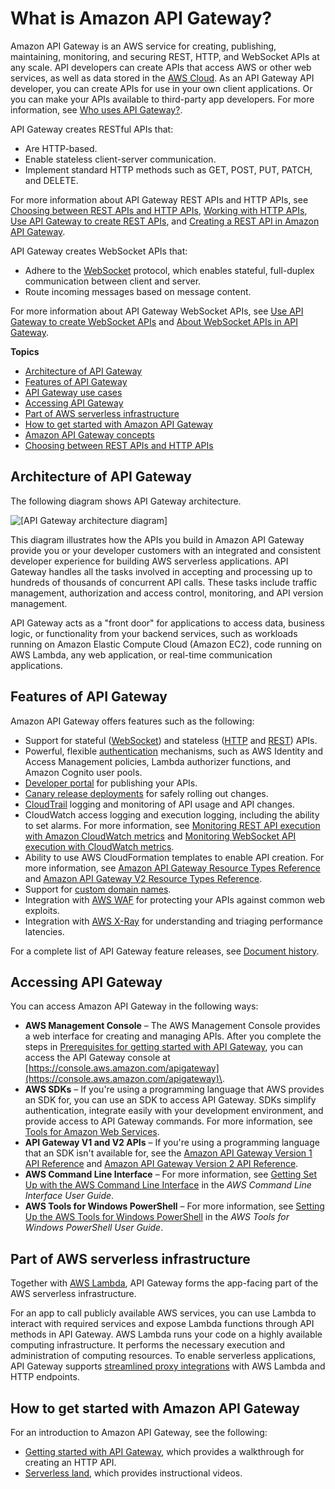 # What is Amazon API Gateway?<a name="welcome"></a>

Amazon API Gateway is an AWS service for creating, publishing, maintaining, monitoring, and securing REST, HTTP, and WebSocket APIs at any scale\. API developers can create APIs that access AWS or other web services, as well as data stored in the [AWS Cloud](https://aws.amazon.com/what-is-cloud-computing/)\. As an API Gateway API developer, you can create APIs for use in your own client applications\. Or you can make your APIs available to third\-party app developers\. For more information, see [Who uses API Gateway?](api-gateway-overview-developer-experience.md#apigateway-who-uses-api-gateway)\.

API Gateway creates RESTful APIs that:
+ Are HTTP\-based\.
+ Enable stateless client\-server communication\.
+ Implement standard HTTP methods such as GET, POST, PUT, PATCH, and DELETE\.

For more information about API Gateway REST APIs and HTTP APIs, see [Choosing between REST APIs and HTTP APIs](http-api-vs-rest.md), [Working with HTTP APIs](http-api.md), [Use API Gateway to create REST APIs](api-gateway-overview-developer-experience.md#api-gateway-overview-rest), and [Creating a REST API in Amazon API Gateway](how-to-create-api.md)\.

API Gateway creates WebSocket APIs that:
+ Adhere to the [WebSocket](https://tools.ietf.org/html/rfc6455) protocol, which enables stateful, full\-duplex communication between client and server\.
+ Route incoming messages based on message content\.

For more information about API Gateway WebSocket APIs, see [Use API Gateway to create WebSocket APIs](api-gateway-overview-developer-experience.md#api-gateway-overview-websocket) and [About WebSocket APIs in API Gateway](apigateway-websocket-api-overview.md)\.

**Topics**
+ [Architecture of API Gateway](#api-gateway-overview-aws-backbone)
+ [Features of API Gateway](#api-gateway-overview-features)
+ [API Gateway use cases](api-gateway-overview-developer-experience.md)
+ [Accessing API Gateway](#introduction-accessing-apigateway)
+ [Part of AWS serverless infrastructure](#api-gateway-overview-a-serverless-pillar)
+ [How to get started with Amazon API Gateway](#welcome-how-to-get-started)
+ [Amazon API Gateway concepts](api-gateway-basic-concept.md)
+ [Choosing between REST APIs and HTTP APIs](http-api-vs-rest.md)

## Architecture of API Gateway<a name="api-gateway-overview-aws-backbone"></a>

The following diagram shows API Gateway architecture\.

![\[API Gateway architecture diagram\]](http://docs.aws.amazon.com/apigateway/latest/developerguide/images/Product-Page-Diagram_Amazon-API-Gateway-How-Works.png)

This diagram illustrates how the APIs you build in Amazon API Gateway provide you or your developer customers with an integrated and consistent developer experience for building AWS serverless applications\. API Gateway handles all the tasks involved in accepting and processing up to hundreds of thousands of concurrent API calls\. These tasks include traffic management, authorization and access control, monitoring, and API version management\. 

API Gateway acts as a "front door" for applications to access data, business logic, or functionality from your backend services, such as workloads running on Amazon Elastic Compute Cloud \(Amazon EC2\), code running on AWS Lambda, any web application, or real\-time communication applications\.

## Features of API Gateway<a name="api-gateway-overview-features"></a>

Amazon API Gateway offers features such as the following:
+ Support for stateful \([WebSocket](apigateway-websocket-api.md)\) and stateless \([HTTP](http-api.md) and [REST](apigateway-rest-api.md)\) APIs\.
+ Powerful, flexible [authentication](apigateway-control-access-to-api.md) mechanisms, such as AWS Identity and Access Management policies, Lambda authorizer functions, and Amazon Cognito user pools\.
+ [Developer portal](apigateway-developer-portal.md) for publishing your APIs\.
+ [Canary release deployments](canary-release.md) for safely rolling out changes\.
+ [CloudTrail](cloudtrail.md) logging and monitoring of API usage and API changes\.
+ CloudWatch access logging and execution logging, including the ability to set alarms\. For more information, see [Monitoring REST API execution with Amazon CloudWatch metrics](monitoring-cloudwatch.md) and [Monitoring WebSocket API execution with CloudWatch metrics](apigateway-websocket-api-logging.md)\.
+ Ability to use AWS CloudFormation templates to enable API creation\. For more information, see [Amazon API Gateway Resource Types Reference](https://docs.aws.amazon.com/AWSCloudFormation/latest/UserGuide/AWS_ApiGateway.html) and [Amazon API Gateway V2 Resource Types Reference](https://docs.aws.amazon.com/AWSCloudFormation/latest/UserGuide/AWS_ApiGatewayV2.html)\.
+ Support for [custom domain names](how-to-custom-domains.md)\.
+ Integration with [AWS WAF](apigateway-control-access-aws-waf.md) for protecting your APIs against common web exploits\.
+ Integration with [AWS X\-Ray](apigateway-xray.md) for understanding and triaging performance latencies\.

For a complete list of API Gateway feature releases, see [Document history](history.md)\.

## Accessing API Gateway<a name="introduction-accessing-apigateway"></a>

You can access Amazon API Gateway in the following ways:
+ **AWS Management Console** – The AWS Management Console provides a web interface for creating and managing APIs\. After you complete the steps in [Prerequisites for getting started with API Gateway](setting-up.md), you can access the API Gateway console at [https://console.aws.amazon.com/apigateway](https://console.aws.amazon.com/apigateway)\.
+ **AWS SDKs** – If you're using a programming language that AWS provides an SDK for, you can use an SDK to access API Gateway\. SDKs simplify authentication, integrate easily with your development environment, and provide access to API Gateway commands\. For more information, see [Tools for Amazon Web Services](https://aws.amazon.com/tools)\.
+ **API Gateway V1 and V2 APIs** – If you're using a programming language that an SDK isn't available for, see the [Amazon API Gateway Version 1 API Reference](https://docs.aws.amazon.com/apigateway/api-reference/) and [Amazon API Gateway Version 2 API Reference](https://docs.aws.amazon.com/apigatewayv2/latest/api-reference/api-reference.html)\.
+ **AWS Command Line Interface** – For more information, see [Getting Set Up with the AWS Command Line Interface](https://docs.aws.amazon.com/cli/latest/userguide/) in the *AWS Command Line Interface User Guide*\.
+ **AWS Tools for Windows PowerShell** – For more information, see [Setting Up the AWS Tools for Windows PowerShell](https://docs.aws.amazon.com/powershell/latest/userguide/) in the *AWS Tools for Windows PowerShell User Guide*\.

## Part of AWS serverless infrastructure<a name="api-gateway-overview-a-serverless-pillar"></a>

Together with [AWS Lambda](https://docs.aws.amazon.com/lambda/latest/dg/), API Gateway forms the app\-facing part of the AWS serverless infrastructure\. 

For an app to call publicly available AWS services, you can use Lambda to interact with required services and expose Lambda functions through API methods in API Gateway\. AWS Lambda runs your code on a highly available computing infrastructure\. It performs the necessary execution and administration of computing resources\. To enable serverless applications, API Gateway supports [streamlined proxy integrations](api-gateway-set-up-simple-proxy.md) with AWS Lambda and HTTP endpoints\. 

## How to get started with Amazon API Gateway<a name="welcome-how-to-get-started"></a>

For an introduction to Amazon API Gateway, see the following:
+ [Getting started with API Gateway](getting-started.md), which provides a walkthrough for creating an HTTP API\.
+ [Serverless land](https://serverlessland.com/video?tag=Amazon%20API%20Gateway), which provides instructional videos\.